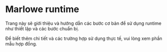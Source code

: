# Marlowe runtime

Trang này sẽ giới thiệu và hướng dẫn các bước cơ bản để sử dụng runtime như thiết lập và các bước chuẩn bị.&#x20;

Để biết thêm chi tiết và các trường hợp sử dụng thực tế, vui lòng xem phần mẫu hợp đồng.
